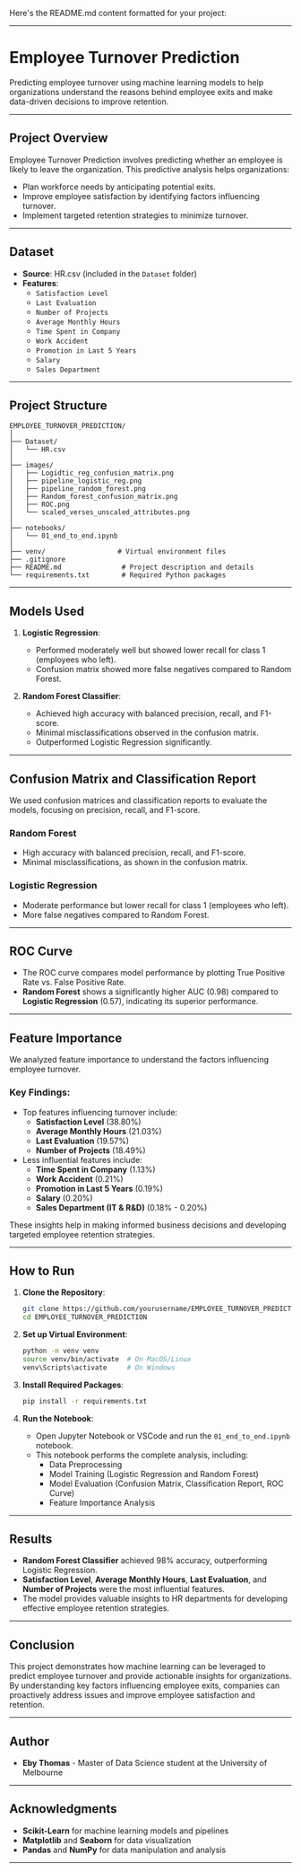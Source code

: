 Here's the README.md content formatted for your project:

---

# Employee Turnover Prediction

Predicting employee turnover using machine learning models to help organizations understand the reasons behind employee exits and make data-driven decisions to improve retention.

---

## Project Overview

Employee Turnover Prediction involves predicting whether an employee is likely to leave the organization. This predictive analysis helps organizations:
- Plan workforce needs by anticipating potential exits.
- Improve employee satisfaction by identifying factors influencing turnover.
- Implement targeted retention strategies to minimize turnover.

---

## Dataset

- **Source**: HR.csv (included in the `Dataset` folder)
- **Features**:
  - `Satisfaction Level`
  - `Last Evaluation`
  - `Number of Projects`
  - `Average Monthly Hours`
  - `Time Spent in Company`
  - `Work Accident`
  - `Promotion in Last 5 Years`
  - `Salary`
  - `Sales Department`

---

## Project Structure

```
EMPLOYEE_TURNOVER_PREDICTION/
│
├── Dataset/
│   └── HR.csv
│
├── images/
│   ├── Logidtic_reg_confusion_matrix.png
│   ├── pipeline_logistic_reg.png
│   ├── pipeline_random_forest.png
│   ├── Random_forest_confusion_matrix.png
│   ├── ROC.png
│   └── scaled_verses_unscaled_attributes.png
│
├── notebooks/
│   └── 01_end_to_end.ipynb
│
├── venv/                  # Virtual environment files
├── .gitignore
├── README.md               # Project description and details
└── requirements.txt        # Required Python packages
```

---

## Models Used

1. **Logistic Regression**:
   - Performed moderately well but showed lower recall for class 1 (employees who left).
   - Confusion matrix showed more false negatives compared to Random Forest.

2. **Random Forest Classifier**:
   - Achieved high accuracy with balanced precision, recall, and F1-score.
   - Minimal misclassifications observed in the confusion matrix.
   - Outperformed Logistic Regression significantly.

---

## Confusion Matrix and Classification Report

We used confusion matrices and classification reports to evaluate the models, focusing on precision, recall, and F1-score.

### Random Forest
- High accuracy with balanced precision, recall, and F1-score.
- Minimal misclassifications, as shown in the confusion matrix.

### Logistic Regression
- Moderate performance but lower recall for class 1 (employees who left).
- More false negatives compared to Random Forest.

---

## ROC Curve

- The ROC curve compares model performance by plotting True Positive Rate vs. False Positive Rate.
- **Random Forest** shows a significantly higher AUC (0.98) compared to **Logistic Regression** (0.57), indicating its superior performance.

---

## Feature Importance

We analyzed feature importance to understand the factors influencing employee turnover.

### Key Findings:
- Top features influencing turnover include:
  - **Satisfaction Level** (38.80%)
  - **Average Monthly Hours** (21.03%)
  - **Last Evaluation** (19.57%)
  - **Number of Projects** (18.49%)
- Less influential features include:
  - **Time Spent in Company** (1.13%)
  - **Work Accident** (0.21%)
  - **Promotion in Last 5 Years** (0.19%)
  - **Salary** (0.20%)
  - **Sales Department (IT & R&D)** (0.18% - 0.20%)

These insights help in making informed business decisions and developing targeted employee retention strategies.

---

## How to Run

1. **Clone the Repository**:
    ```bash
    git clone https://github.com/yourusername/EMPLOYEE_TURNOVER_PREDICTION.git
    cd EMPLOYEE_TURNOVER_PREDICTION
    ```

2. **Set up Virtual Environment**:
    ```bash
    python -m venv venv
    source venv/bin/activate  # On MacOS/Linux
    venv\Scripts\activate     # On Windows
    ```

3. **Install Required Packages**:
    ```bash
    pip install -r requirements.txt
    ```

4. **Run the Notebook**:
    - Open Jupyter Notebook or VSCode and run the `01_end_to_end.ipynb` notebook.
    - This notebook performs the complete analysis, including:
      - Data Preprocessing
      - Model Training (Logistic Regression and Random Forest)
      - Model Evaluation (Confusion Matrix, Classification Report, ROC Curve)
      - Feature Importance Analysis

---

## Results

- **Random Forest Classifier** achieved 98% accuracy, outperforming Logistic Regression.
- **Satisfaction Level**, **Average Monthly Hours**, **Last Evaluation**, and **Number of Projects** were the most influential features.
- The model provides valuable insights to HR departments for developing effective employee retention strategies.

---

## Conclusion

This project demonstrates how machine learning can be leveraged to predict employee turnover and provide actionable insights for organizations. By understanding key factors influencing employee exits, companies can proactively address issues and improve employee satisfaction and retention.

---

## Author

- **Eby Thomas** - Master of Data Science student at the University of Melbourne

---

## Acknowledgments

- **Scikit-Learn** for machine learning models and pipelines
- **Matplotlib** and **Seaborn** for data visualization
- **Pandas** and **NumPy** for data manipulation and analysis

---
